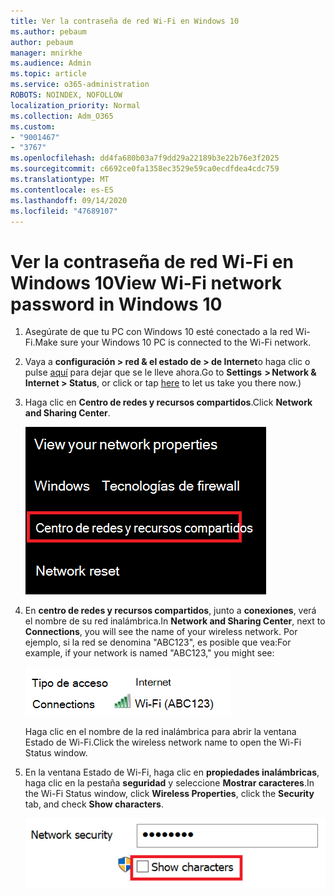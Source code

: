 ```yaml
---
title: Ver la contraseña de red Wi-Fi en Windows 10
ms.author: pebaum
author: pebaum
manager: mnirkhe
ms.audience: Admin
ms.topic: article
ms.service: o365-administration
ROBOTS: NOINDEX, NOFOLLOW
localization_priority: Normal
ms.collection: Adm_O365
ms.custom:
- "9001467"
- "3767"
ms.openlocfilehash: dd4fa680b03a7f9dd29a22189b3e22b76e3f2025
ms.sourcegitcommit: c6692ce0fa1358ec3529e59ca0ecdfdea4cdc759
ms.translationtype: MT
ms.contentlocale: es-ES
ms.lasthandoff: 09/14/2020
ms.locfileid: "47689107"
---
```

# <a name="view-wi-fi-network-password-in-windows-10"></a><span data-ttu-id="2cd88-102">Ver la contraseña de red Wi-Fi en Windows 10</span><span class="sxs-lookup"><span data-stu-id="2cd88-102">View Wi-Fi network password in Windows 10</span></span>

1. <span data-ttu-id="2cd88-103">Asegúrate de que tu PC con Windows 10 esté conectado a la red Wi-Fi.</span><span class="sxs-lookup"><span data-stu-id="2cd88-103">Make sure your Windows 10 PC is connected to the Wi-Fi network.</span></span>

2. <span data-ttu-id="2cd88-104">Vaya a **configuración > red & el estado de > de Internet**o haga clic o pulse [aquí](ms-settings:network?activationSource=GetHelp) para dejar que se le lleve ahora.</span><span class="sxs-lookup"><span data-stu-id="2cd88-104">Go to **Settings  > Network & Internet  > Status**, or click or tap [here](ms-settings:network?activationSource=GetHelp) to let us take you there now.)</span></span>

3. <span data-ttu-id="2cd88-105">Haga clic en **Centro de redes y recursos compartidos**.</span><span class="sxs-lookup"><span data-stu-id="2cd88-105">Click **Network and Sharing Center**.</span></span>

    ![Centro de redes y recursos compartidos.](media/network-sharing-center.png)

4. <span data-ttu-id="2cd88-107">En **centro de redes y recursos compartidos**, junto a **conexiones**, verá el nombre de su red inalámbrica.</span><span class="sxs-lookup"><span data-stu-id="2cd88-107">In **Network and Sharing Center**, next to **Connections**, you will see the name of your wireless network.</span></span> <span data-ttu-id="2cd88-108">Por ejemplo, si la red se denomina "ABC123", es posible que vea:</span><span class="sxs-lookup"><span data-stu-id="2cd88-108">For example, if your network is named "ABC123," you might see:</span></span>

    ![Conexiones de red.](media/network-connections.png)

    <span data-ttu-id="2cd88-110">Haga clic en el nombre de la red inalámbrica para abrir la ventana Estado de Wi-Fi.</span><span class="sxs-lookup"><span data-stu-id="2cd88-110">Click the wireless network name to open the Wi-Fi Status window.</span></span> 

5. <span data-ttu-id="2cd88-111">En la ventana Estado de Wi-Fi, haga clic en **propiedades inalámbricas**, haga clic en la pestaña **seguridad** y seleccione **Mostrar caracteres**.</span><span class="sxs-lookup"><span data-stu-id="2cd88-111">In the Wi-Fi Status window, click **Wireless Properties**, click the **Security** tab, and check **Show characters**.</span></span>

    ![Mostrar caracteres de contraseña Wi-Fi.](media/show-password-characters.png)


